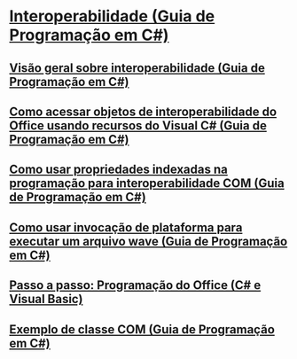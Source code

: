 # [Interoperabilidade (Guia de Programação em C#)](interoperability.md)
## [Visão geral sobre interoperabilidade (Guia de Programação em C#)](interoperability-overview.md)
## [Como acessar objetos de interoperabilidade do Office usando recursos do Visual C# (Guia de Programação em C#)](how-to-access-office-onterop-objects.md)
## [Como usar propriedades indexadas na programação para interoperabilidade COM (Guia de Programação em C#)](how-to-use-indexed-properties-in-com-interop-rogramming.md)
## [Como usar invocação de plataforma para executar um arquivo wave (Guia de Programação em C#)](how-to-use-platform-invoke-to-play-a-wave-file.md)
## [Passo a passo: Programação do Office (C# e Visual Basic)](walkthrough-office-programming.md)
## [Exemplo de classe COM (Guia de Programação em C#)](example-com-class.md)
